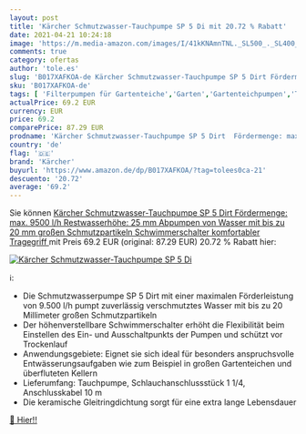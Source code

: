 ```yaml
---
layout: post
title: 'Kärcher Schmutzwasser-Tauchpumpe SP 5 Di mit 20.72 % Rabatt'
date: 2021-04-21 10:24:18
image: 'https://m.media-amazon.com/images/I/41kKNAmnTNL._SL500_._SL400_.jpg'
comments: true
category: ofertas
author: 'tole.es'
slug: 'B017XAFKOA-de Kärcher Schmutzwasser-Tauchpumpe SP 5 Dirt Fördermenge:...'
sku: 'B017XAFKOA-de'
tags: [ 'Filterpumpen für Gartenteiche','Garten','Gartenteichpumpen','Teiche & Zubehör','kärcher', ]
actualPrice: 69.2 EUR
currency: EUR
price: 69.2
comparePrice: 87.29 EUR
prodname: 'Kärcher Schmutzwasser-Tauchpumpe SP 5 Dirt  Fördermenge: max. 9500 l/h  Restwasserhöhe: 25 mm  Abpumpen von Wasser mit bis zu 20 mm großen Schmutzpartikeln  Schwimmerschalter  komfortabler Tragegriff '
country: 'de'
flag: '🇩🇪'
brand: 'Kärcher'
buyurl: 'https://www.amazon.de/dp/B017XAFKOA/?tag=tolees0ca-21'
descuento: '20.72'
average: '69.2'
---
```


Sie können [Kärcher Schmutzwasser-Tauchpumpe SP 5 Dirt  Fördermenge: max. 9500 l/h  Restwasserhöhe: 25 mm  Abpumpen von Wasser mit bis zu 20 mm großen Schmutzpartikeln  Schwimmerschalter  komfortabler Tragegriff ](https://www.amazon.de/dp/B017XAFKOA/?tag=tolees0ca-21) mit Preis 69.2 EUR (original: 87.29 EUR) 20.72 % Rabatt hier:

[![Kärcher Schmutzwasser-Tauchpumpe SP 5 Di](https://m.media-amazon.com/images/I/41kKNAmnTNL._SL500_._SL400_.jpg)](https://www.amazon.de/dp/B017XAFKOA/?tag=tolees0ca-21)

ℹ️:

- Die Schmutzwasserpumpe SP 5 Dirt mit einer maximalen Förderleistung von 9.500 l/h pumpt zuverlässig verschmutztes Wasser mit bis zu 20 Millimeter großen Schmutzpartikeln
- Der höhenverstellbare Schwimmerschalter erhöht die Flexibilität beim Einstellen des Ein- und Ausschaltpunkts der Pumpen und schützt vor Trockenlauf
- Anwendungsgebiete: Eignet sie sich ideal für besonders anspruchsvolle Entwässerungsaufgaben wie zum Beispiel in großen Gartenteichen und überfluteten Kellern
- Lieferumfang: Tauchpumpe, Schlauchanschlussstück 1 1/4, Anschlusskabel 10 m
- Die keramische Gleitringdichtung sorgt für eine extra lange Lebensdauer

[🛒 Hier!!](https://www.amazon.de/dp/B017XAFKOA/?tag=tolees0ca-21)

